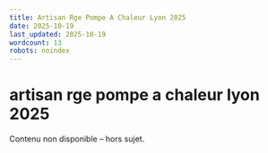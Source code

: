 ```yaml
---
title: Artisan Rge Pompe A Chaleur Lyon 2025
date: 2025-10-19
last_updated: 2025-10-19
wordcount: 13
robots: noindex
---
```


# artisan rge pompe a chaleur lyon 2025

Contenu non disponible – hors sujet.
